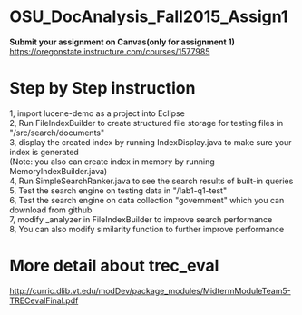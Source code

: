 # OSU_DocAnalysis_Fall2015_Assign1

<b>Submit your assignment on Canvas(only for assignment 1)</b><br />
https://oregonstate.instructure.com/courses/1577985<br />


Step by Step instruction
===
1, import lucene-demo as a project into Eclipse<br />
2, Run FileIndexBuilder to create structured file storage for testing files in "/src/search/documents"<br />
3, display the created index by running IndexDisplay.java to make sure your index is generated<br />
(Note: you also can create index in memory by running MemoryIndexBuilder.java)<br />
4, Run SimpleSearchRanker.java to see the search results of built-in queries<br />
5, Test the search engine on testing data in "/lab1-q1-test" <br />
6, Test the search engine on data collection "government" which you can download from github<br />
7, modify _analyzer in FileIndexBuilder to improve search performance<br />
8, You can also modify similarity function to further improve performance<br />


More detail about trec_eval
===
http://curric.dlib.vt.edu/modDev/package_modules/MidtermModuleTeam5-TRECevalFinal.pdf
